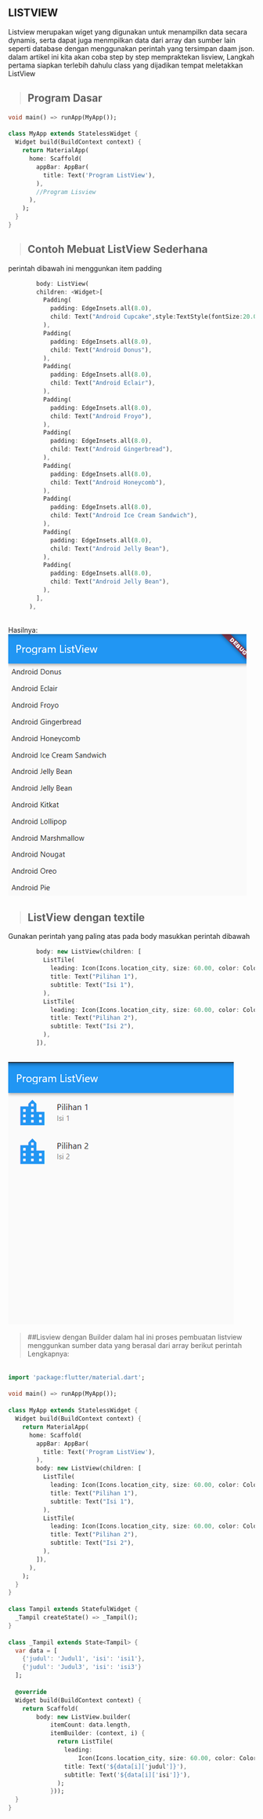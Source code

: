 ## LISTVIEW

Listview merupakan wiget yang digunakan untuk menampilkn data secara dynamis, serta dapat juga menmpilkan data dari array dan sumber lain seperti database dengan menggunakan perintah yang tersimpan daam json.
dalam artikel ini kita akan coba step by step mempraktekan lisview, Langkah pertama siapkan terlebih dahulu class yang dijadikan tempat meletakkan ListView

>## Program Dasar


```dart
void main() => runApp(MyApp());

class MyApp extends StatelessWidget {
  Widget build(BuildContext context) {
    return MaterialApp(
      home: Scaffold(
        appBar: AppBar(
          title: Text('Program ListView'),
        ),
        //Program Lisview
      ),
    );
  }
}

```
>## Contoh Mebuat ListView Sederhana
perintah dibawah ini menggunkan item padding

```dart
        body: ListView(
        children: <Widget>[
          Padding(
            padding: EdgeInsets.all(8.0),
            child: Text("Android Cupcake",style:TextStyle(fontSize:20.00,)),
          ),
          Padding(
            padding: EdgeInsets.all(8.0),
            child: Text("Android Donus"),
          ),
          Padding(
            padding: EdgeInsets.all(8.0),
            child: Text("Android Eclair"),
          ),
          Padding(
            padding: EdgeInsets.all(8.0),
            child: Text("Android Froyo"),
          ),
          Padding(
            padding: EdgeInsets.all(8.0),
            child: Text("Android Gingerbread"),
          ),
          Padding(
            padding: EdgeInsets.all(8.0),
            child: Text("Android Honeycomb"),
          ),
          Padding(
            padding: EdgeInsets.all(8.0),
            child: Text("Android Ice Cream Sandwich"),
          ),
          Padding(
            padding: EdgeInsets.all(8.0),
            child: Text("Android Jelly Bean"),
          ),
          Padding(
            padding: EdgeInsets.all(8.0),
            child: Text("Android Jelly Bean"),
          ),
        ],
      ),
      
```
Hasilnya:
![image](Hasil1.PNG)
>## ListView dengan textile
Gunakan perintah yang paling atas pada body masukkan perintah dibawah
```dart
        body: new ListView(children: [
          ListTile(
            leading: Icon(Icons.location_city, size: 60.00, color: Colors.blue),
            title: Text("Pilihan 1"),
            subtitle: Text("Isi 1"),
          ),
          ListTile(
            leading: Icon(Icons.location_city, size: 60.00, color: Colors.blue),
            title: Text("Pilihan 2"),
            subtitle: Text("Isi 2"),
          ),
        ]),
        
```
![image](Hasil2.PNG)

>##Lisview dengan Builder
dalam hal ini proses pembuatan listview menggunkan sumber data yang berasal dari array
berikut perintah Lengkapnya:
```dart

import 'package:flutter/material.dart';

void main() => runApp(MyApp());

class MyApp extends StatelessWidget {
  Widget build(BuildContext context) {
    return MaterialApp(
      home: Scaffold(
        appBar: AppBar(
          title: Text('Program ListView'),
        ),
        body: new ListView(children: [
          ListTile(
            leading: Icon(Icons.location_city, size: 60.00, color: Colors.blue),
            title: Text("Pilihan 1"),
            subtitle: Text("Isi 1"),
          ),
          ListTile(
            leading: Icon(Icons.location_city, size: 60.00, color: Colors.blue),
            title: Text("Pilihan 2"),
            subtitle: Text("Isi 2"),
          ),
        ]),
      ),
    );
  }
}

class Tampil extends StatefulWidget {
  _Tampil createState() => _Tampil();
}

class _Tampil extends State<Tampil> {
  var data = [
    {'judul': 'Judul1', 'isi': 'isi1'},
    {'judul': 'Judul3', 'isi': 'isi3'}
  ];

  @override
  Widget build(BuildContext context) {
    return Scaffold(
        body: new ListView.builder(
            itemCount: data.length,
            itemBuilder: (context, i) {
              return ListTile(
                leading:
                    Icon(Icons.location_city, size: 60.00, color: Colors.pink),
                title: Text('${data[i]['judul']}'),
                subtitle: Text('${data[i]['isi']}'),
              );
            }));
  }
}

```

